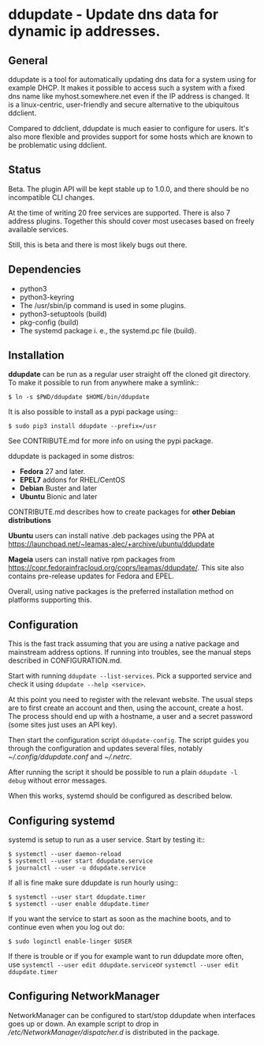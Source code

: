 ddupdate - Update dns data for dynamic ip addresses.
====================================================

General
-------

ddupdate is a tool for automatically updating dns data for a system using
for example DHCP. It makes it possible to access such a system with
a fixed dns name like myhost.somewhere.net even if the IP address is
changed. It is a linux-centric, user-friendly and secure alternative to
the ubiquitous ddclient.

Compared to ddclient, ddupdate is much easier to configure for users. It's
also more flexible and provides support for some hosts which are known to
be problematic using ddclient.

Status
------

Beta. The plugin API will be kept stable up to 1.0.0, and there should be
no incompatible CLI changes.

At the time of writing 20 free services are supported. There is also 7
address plugins. Together this should cover most usecases based on freely
available services.

Still, this is beta and there is most likely bugs out there.

Dependencies
------------

  - python3
  - python3-keyring
  - The /usr/sbin/ip command is used in some plugins.
  - python3-setuptools  (build)
  - pkg-config  (build)
  - The systemd package i. e., the systemd.pc file (build).

Installation
------------

**ddupdate** can be run as a regular user straight off the cloned git
directory. To make it possible to run from anywhere make a symlink::

    $ ln -s $PWD/ddupdate $HOME/bin/ddupdate

It is also possible to install as a pypi package using::

    $ sudo pip3 install ddupdate --prefix=/usr

See CONTRIBUTE.md for more info on using the pypi package.

ddupdate is packaged in some distros:

  - **Fedora** 27 and later.
  - **EPEL7** addons for RHEL/CentOS
  - **Debian** Buster and later
  - **Ubuntu** Bionic and later

CONTRIBUTE.md describes how to create packages for **other Debian
distributions**

**Ubuntu** users can install native .deb packages using the PPA at
https://launchpad.net/~leamas-alec/+archive/ubuntu/ddupdate

**Mageia** users can install native rpm packages from
https://copr.fedorainfracloud.org/coprs/leamas/ddupdate/. This site also
contains pre-release updates for Fedora and EPEL.

Overall, using native packages is the preferred installation method on
platforms supporting this.

Configuration
-------------

This is the fast track assuming that you are using a native package and
mainstream address options. If running into troubles, see the manual
steps described in CONFIGURATION.md.

Start with running ```ddupdate --list-services```. Pick a supported
service and check it using ```ddupdate --help <service>```.

At this point you need to register with the relevant website. The usual
steps are to first create an account and then, using the account, create
a host. The process should end up with a hostname, a user and a secret
password (some sites just uses an API key).

Then start the configuration script ```ddupdate-config```. The script
guides you through the configuration and updates several files, notably
*~/.config/ddupdate.conf* and *~/.netrc*.

After running the script it should be possible to run a plain
```ddupdate -l debug``` without error messages.

When this works, systemd should be configured as described below.


Configuring systemd
-------------------

systemd is setup to run as a user service. Start by testing it::

    $ systemctl --user daemon-reload
    $ systemctl --user start ddupdate.service
    $ journalctl --user -u ddupdate.service

If all is fine make sure ddupdate is run hourly using::

    $ systemctl --user start ddupdate.timer
    $ systemctl --user enable ddupdate.timer

If you want the service to start as soon as the machine boots, and to
continue even when you log out do:

    $ sudo loginctl enable-linger $USER

If there is trouble or if you for example want to run ddupdate more often,
use `systemctl --user edit ddupdate.service`or `systemctl --user edit
ddupdate.timer`

Configuring NetworkManager
--------------------------

NetworkManager can be configured to start/stop ddupdate when interfaces goes
up or down. An example script to drop in */etc/NetworkManager/dispatcher.d*
is distributed in the package.
